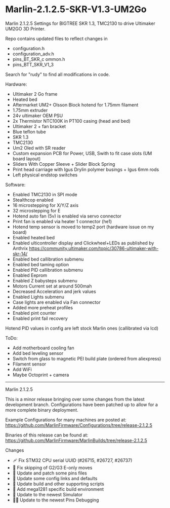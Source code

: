 # Marlin-2.1.2.5-SKR-V1.3-UM2Go

Marlin 2.1.2.5 Settings for BIGTREE SKR 1.3, TMC2130 to drive Ultimaker UM2GO 3D Printer.

Repo contains updated files to reflect changes in
- configuration.h
- configuration_adv.h
- pins_BT_SKR_c ommon.h
- pins_BTT_SKR_V1_3

Search for "rudy" to find all modifications in code.

Hardware:
- Ultimaker 2 Go frame
- Heated bed
- Aftermarket UM2+ Olsson Block hotend for 1.75mm filament
- 1.75mm extruder
- 24v ultimaker OEM PSU
- 2x Thermistor NTC100K in PT100 casing (head and bed)
- Ultimaker 2 + fan bracket
- Blue teflon tube
- SKR 1.3
- TMC2130
- Um2 Oled with SR reader
- Custom expansion PCB for Power, USB, Swith to fit case slots (UM board layout)
- Sliders With Copper Sleeve + Slider Block Spring
- Print head carriage with Igus Drylin polymer busings + Igus 6mm rods
- Left physical endstop switches

Software:

- Enabled TMC2130 in SPI mode
- Stealthcop enabled
- 16 microstepping for X/Y/Z axis
- 32 microstepping for E
- Hotend auto fan (5v) is enabled via servo connector
- Print fan is enabled via heater 1 connector (he1)
- Hotend temp sensor is moved to temp2 port (hardware issue on my board)
- Enabled heated bed
- Enabled ulticontroller display and Clickwheel+LEDs as published by Anthrix https://community.ultimaker.com/topic/30786-ultimaker-with-skr-14/
- Enabled bed callibration submenu
- Enabled bed taming option
- Enabled PID callibration submenu
- Enabled Eeprom
- Enabled Z babysteps submenu
- Motors Current set at around 500mah
- Decreased Acceleration and jerk values
- Enabled Lights submenu
- Case lights are enabled via Fan connector
- Added more preheat profiles
- Enabled pint counter
- Enabled print fail recovery

Hotend PID values in config are left stock Marlin ones (callibrated via lcd)

ToDo:

- Add motherboard cooling fan
- Add bed leveling sensor
- Switch from glass to magnetic PEI build plate (ordered from aliexpress)
- Filament sensor
- Add WiFi
- Maybe Octoprint + camera

_____________________________________________________________________________________________________________________________

Marlin 2.1.2.5

This is a minor release bringing over some changes from the latest development branch. Configurations have been patched up to allow for a more complete binary deployment.

Example Configurations for many machines are posted at:
https://github.com/MarlinFirmware/Configurations/tree/release-2.1.2.5

Binaries of this release can be found at:
https://github.com/MarlinFirmware/MarlinBuilds/tree/release-2.1.2.5


Changes
- 🩹 Fix STM32 CPU serial UUID (#26715, #26727, #26737)
- 🐛 Fix skipping of G2/G3 E-only moves
- 🐛 Update and patch some pins files
- 📝 Update some config links and defaults
- 🔨 Update build and other supporting scripts
- 🔨 Add mega1281 specific build environment
- 🔨 Update to the newest Simulator
- 🧑‍💻 Update to the newest Pins Debugging

